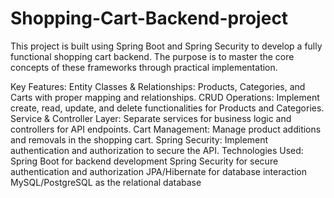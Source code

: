 # Shopping-Cart-Backend-project
This project is built using Spring Boot and Spring Security to develop a fully functional shopping cart backend. The purpose is to master the core concepts of these frameworks through practical implementation.

Key Features:
Entity Classes & Relationships: Products, Categories, and Carts with proper mapping and relationships.
CRUD Operations: Implement create, read, update, and delete functionalities for Products and Categories.
Service & Controller Layer: Separate services for business logic and controllers for API endpoints.
Cart Management: Manage product additions and removals in the shopping cart.
Spring Security: Implement authentication and authorization to secure the API.
Technologies Used:
Spring Boot for backend development
Spring Security for secure authentication and authorization
JPA/Hibernate for database interaction
MySQL/PostgreSQL as the relational database

